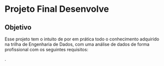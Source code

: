# Projeto Final Desenvolve

## Objetivo

Esse projeto tem o intuito de por em prática todo o conhecimento adquirido na trilha de Engenharia de Dados, com uma análise de dados de forma profissional com os seguintes requisitos: 

. 
